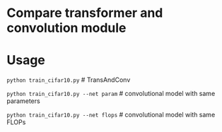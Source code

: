 # Compare transformer and convolution module

# Usage
`python train_cifar10.py` # TransAndConv

`python train_cifar10.py --net param` # convolutional model with same parameters

`python train_cifar10.py --net flops` # convolutional model with same FLOPs
